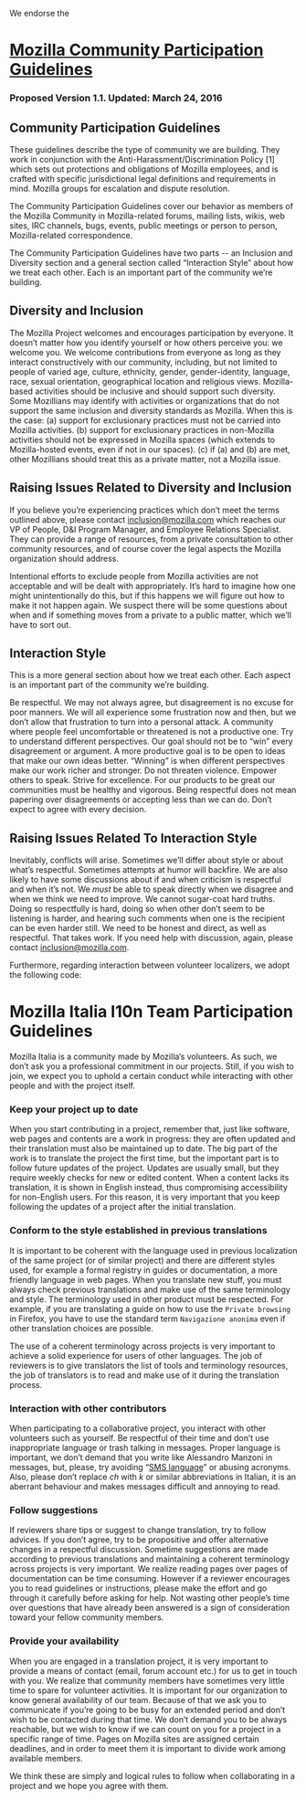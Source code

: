 We endorse the
# [Mozilla Community Participation Guidelines](https://www.mozilla.org/en-US/about/governance/policies/participation/)
### Proposed Version 1.1. Updated: March 24, 2016
## Community Participation Guidelines

These guidelines describe the type of community we are building. They work in conjunction with the Anti-Harassment/Discrimination Policy [1] which sets out protections and obligations of Mozilla employees, and is crafted with specific jurisdictional legal definitions and requirements in mind. Mozilla groups for escalation and dispute resolution.

The Community Participation Guidelines cover our behavior as members of the Mozilla Community in Mozilla-related forums, mailing lists, wikis, web sites, IRC channels, bugs, events, public meetings or person to person, Mozilla-related correspondence.

The Community Participation Guidelines have two parts -- an Inclusion and Diversity section and a general section called “Interaction Style” about how we treat each other. Each is an important part of the community we’re building.

## Diversity and Inclusion

The Mozilla Project welcomes and encourages participation by everyone. It doesn’t matter how you identify yourself or how others perceive you: we welcome you. We welcome contributions from everyone as long as they interact constructively with our community, including, but not limited to people of varied age, culture, ethnicity, gender, gender-identity, language, race, sexual orientation, geographical location and religious views.
Mozilla-based activities should be inclusive and should support such diversity.
Some Mozillians may identify with activities or organizations that do not support the same inclusion and diversity standards as Mozilla. When this is the case:
        (a) support for exclusionary practices must not be carried into Mozilla activities.
        (b) support for exclusionary practices in non-Mozilla activities should not be expressed in Mozilla spaces (which extends to Mozilla-hosted events, even if not in our spaces).
        (c) if (a) and (b) are met, other Mozillians should treat this as a private matter, not a Mozilla issue.

## Raising Issues Related to Diversity and Inclusion

If you believe you’re experiencing practices which don’t meet the terms outlined above, please contact inclusion@mozilla.com which reaches our VP of People, D&I Program Manager, and Employee Relations Specialist. They can provide a range of resources, from a private consultation to other community resources, and of course cover the legal aspects the Mozilla organization should address.

Intentional efforts to exclude people from Mozilla activities are not acceptable and will be dealt with appropriately. It’s hard to imagine how one might unintentionally do this, but if this happens we will figure out how to make it not happen again. We suspect there will be some questions about when and if something moves from a private to a public matter, which we’ll have to sort out.

## Interaction Style

This is a more general section about how we treat each other. Each aspect is an important part of the community we’re building.

Be respectful. We may not always agree, but disagreement is no excuse for poor manners. We will all experience some frustration now and then, but we don’t allow that frustration to turn into a personal attack. A community where people feel uncomfortable or threatened is not a productive one.
Try to understand different perspectives. Our goal should not be to “win” every disagreement or argument. A more productive goal is to be open to ideas that make our own ideas better. “Winning” is when different perspectives make our work richer and stronger.
Do not threaten violence.
Empower others to speak.
Strive for excellence. For our products to be great our communities must be healthy and vigorous. Being respectful does not mean papering over disagreements or accepting less than we can do.
Don’t expect to agree with every decision.

## Raising Issues Related To Interaction Style

Inevitably, conflicts will arise. Sometimes we’ll differ about style or about what’s respectful. Sometimes attempts at humor will backfire.
We are also likely to have some discussions about if and when criticism is respectful and when it’s not. We *must* be able to speak directly when we disagree and when we think we need to improve. We cannot sugar-coat hard truths. Doing so respectfully is hard, doing so when other don’t seem to be listening is harder, and hearing such comments when one is the recipient can be even harder still. We need to be honest and direct, as well as respectful. That takes work. If you need help with discussion, again, please contact inclusion@mozilla.com.


Furthermore, regarding interaction between volunteer localizers, we adopt the following code:

# Mozilla Italia l10n Team Participation Guidelines


Mozilla Italia is a community made by Mozilla’s volunteers. As such, we don’t ask you a professional commitment in our projects. Still, if you wish to join, we expect you to uphold a certain conduct while interacting with other people and with the project itself.

### Keep your project up to date

When you start contributing in a project, remember that, just like software, web pages and contents are a work in progress: they are often updated and their translation must also be maintained up to date.
The big part of the work is to translate the project the first time, but the important part is to follow future updates of the project. Updates are usually small, but they require weekly checks for new or edited content.
When a content lacks its translation, it is shown in English instead, thus compromising accessibility for non-English users.
For this reason, it is very important that you keep following the updates of a project after the initial translation.

### Conform to the style established in previous translations

It is important to be coherent with the language used in previous localization of the same project (or of similar project) and there are different styles used, for example a formal registry in guides or documentation, a more friendly language in web pages.
When you translate new stuff, you must always check previous translations and make use of the same terminology and style. 
The terminology used in other product must be respected.
For example, if you are translating a guide on how to use the `Private browsing` in Firefox, you have to use the standard term `Navigazione anonima` even if other translation choices are possible.

The use of a coherent terminology across projects is very important to achieve a solid experience for users of other languages.
The job of reviewers is to give translators the list of tools and terminology resources, the job of translators is to read and make use of it during the translation process.


### Interaction with other contributors

When participating to a collaborative project, you interact with other volunteers such as yourself.
Be respectful of their time and don’t use inappropriate language or trash talking in messages.
Proper language is important, we don’t demand that you write like Alessandro Manzoni in messages, but, please, try avoiding “[SMS language](https://en.wikipedia.org/wiki/SMS_language)” or abusing acronyms.
Also, please don’t replace *ch* with *k* or similar abbreviations in Italian, it is  an aberrant behaviour and makes messages difficult and annoying to read.



### Follow suggestions

If reviewers share tips or suggest to change translation, try to follow advices. If you don’t agree, try to be propositive and offer alternative changes in a respectful discussion.
Sometime suggestions are made according to previous translations and maintaining a coherent terminology across projects is very important.
We realize reading pages over pages of documentation can be time consuming. However if a reviewer encourages you to read guidelines or instructions, please make the effort and go through it carefully before asking for help.
Not wasting other people’s time over questions that have already been answered is a sign of consideration toward your fellow community members.

### Provide your availability

When you are engaged in a translation project, it is very important to provide a means of contact (email, forum account etc.) for us to get in touch with you.
We realize that community members have sometimes very little time to spare for volunteer activities. It is important for our organization to know general availability of our team. Because of that we ask you to communicate if you’re going to be busy for an extended period and don’t wish to be contacted during that time.
We don’t demand you to be always reachable, but we wish to know if we can count on you for a project in a specific range of time.
Pages on Mozilla sites are assigned certain deadlines, and in order to meet them it is important to divide work among available members.



We think these are simply and logical rules to follow when collaborating in a project and we hope you agree with them.



